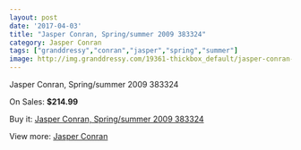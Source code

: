 ```yaml
---
layout: post
date: '2017-04-03'
title: "Jasper Conran, Spring/summer 2009 383324"
category: Jasper Conran
tags: ["granddressy","conran","jasper","spring","summer"]
image: http://img.granddressy.com/19361-thickbox_default/jasper-conran-spring-summer-2009-383324.jpg
---
```

Jasper Conran, Spring/summer 2009 383324

On Sales: **$214.99**
<a href="https://www.granddressy.com/en/jasper-conran/18344-jasper-conran-spring-summer-2009-383324.html"><amp-img layout="responsive" width="600" height="600" src="//img.granddressy.com/19361-thickbox_default/jasper-conran-spring-summer-2009-383324.jpg" alt="Jasper Conran, Spring/summer 2009 383324 0" /></a>

Buy it: [Jasper Conran, Spring/summer 2009 383324](https://www.granddressy.com/en/jasper-conran/18344-jasper-conran-spring-summer-2009-383324.html "Jasper Conran, Spring/summer 2009 383324")

View more: [Jasper Conran](https://www.granddressy.com/en/376-jasper-conran "Jasper Conran")